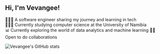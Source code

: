 ## Hi, I'm Vevangee!

 👩🏾‍💻 A software engineer sharing my journey and learning in tech<br>
 👩🏾‍🎓 Currently studying computer science at the University of Namibia<br>
 📊 Currently exploring the world of data analytics and machine learning
 🤝🏾Open to do collaborations
 
![Vevangee's GitHub stats](https://github-readme-stats.vercel.app/api?username=Ovawa&show_icons=true&theme=radical)


